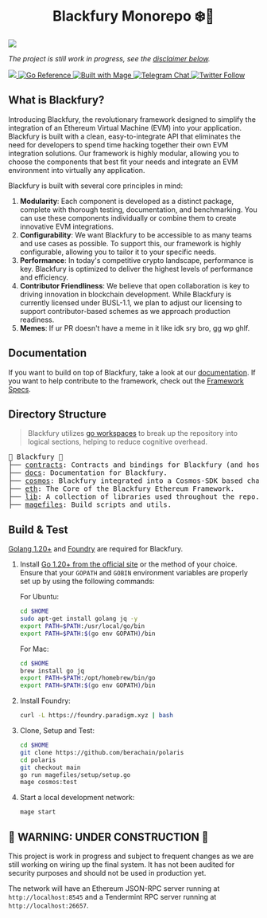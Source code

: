 <h1 align="center"> Blackfury Monorepo ❄️🔭 </h1>

![](./docs/web/public/bear_banner.png)

*The project is still work in progress, see the [disclaimer below](#-warning-under-construction-).*

<div>
  <a href="https://codecov.io/gh/berachain/polaris" target="_blank">
    <img src="https://codecov.io/gh/berachain/polaris/branch/main/graph/badge.svg?token=5SYYGUS8GW"/> 
  </a>
  <a href="https://pkg.go.dev/pkg.berachain.dev/polaris" target="_blank">
    <img src="https://pkg.go.dev/badge/pkg.berachain.dev/blackfury.svg" alt="Go Reference">
  </a>
  <a href="https://magefile.org" target="_blank">
    <img alt="Built with Mage" src="https://magefile.org/badge.svg" />
  </a>
  <a href="https://t.me/blackfury_devs" target="_blank">
    <img alt="Telegram Chat" src="https://img.shields.io/endpoint?color=neon&logo=telegram&label=chat&url=https%3A%2F%2Ftg.sumanjay.workers.dev%2Fblackfury_devs">
  </a>
  <a href="https://twitter.com/berachain" target="_blank">
    <img alt="Twitter Follow" src="https://img.shields.io/twitter/follow/berachain">
  </a>
</div>



## What is Blackfury?

Introducing Blackfury, the revolutionary framework designed to simplify the integration of an Ethereum Virtual Machine (EVM) into your application. Blackfury is built with a clean, easy-to-integrate API that eliminates the need for developers to spend time hacking together their own EVM integration solutions. Our framework is highly modular, allowing you to choose the components that best fit your needs and integrate an EVM environment into virtually any application.

Blackfury is built with several core principles in mind:

1. **Modularity**: Each component is developed as a distinct package, complete with thorough testing, documentation, and benchmarking. You can use these components individually or combine them to create innovative EVM integrations.
2. **Configurability**: We want Blackfury to be accessible to as many teams and use cases as possible. To support this, our framework is highly configurable, allowing you to tailor it to your specific needs.
3. **Performance**: In today's competitive crypto landscape, performance is key. Blackfury is optimized to deliver the highest levels of performance and efficiency.
4. **Contributor Friendliness**: We believe that open collaboration is key to driving innovation in blockchain development. While Blackfury is currently licensed under BUSL-1.1, we plan to adjust our licensing to support contributor-based schemes as we approach production readiness.
5. **Memes**: If ur PR doesn't have a meme in it like idk sry bro, gg wp ghlf.

## Documentation

If you want to build on top of Blackfury, take a look at our [documentation](http://blackfury.berachain.dev/).
If you want to help contribute to the framework, check out the [Framework Specs](./specs/).

## Directory Structure

> Blackfury utilizes [go workspaces](https://go.dev/doc/tutorial/workspaces) to break up the repository into logical sections, helping to reduce cognitive overhead.

<pre>
🔭 Blackfury 🔭
├── <a href="./contracts">contracts</a>: Contracts and bindings for Blackfury (and hosts).
├── <a href="./docs">docs</a>: Documentation for Blackfury.
├── <a href="./cosmos">cosmos</a>: Blackfury integrated into a Cosmos-SDK based chain.
├── <a href="./eth">eth</a>: The Core of the Blackfury Ethereum Framework.
├── <a href="./lib">lib</a>: A collection of libraries used throughout the repo.
├── <a href="./magefiles">magefiles</a>: Build scripts and utils.
</pre>


## Build & Test

[Golang 1.20+](https://go.dev/doc/install) and [Foundry](https://book.getfoundry.sh/getting-started/installation) are required for Blackfury.

1. Install [Go 1.20+ from the official site](https://go.dev/dl/) or the method of your choice. Ensure that your `GOPATH` and `GOBIN` environment variables are properly set up by using the following commands:

   For Ubuntu:

   ```sh
   cd $HOME
   sudo apt-get install golang jq -y
   export PATH=$PATH:/usr/local/go/bin
   export PATH=$PATH:$(go env GOPATH)/bin
   ```

   For Mac:

   ```sh
   cd $HOME
   brew install go jq
   export PATH=$PATH:/opt/homebrew/bin/go
   export PATH=$PATH:$(go env GOPATH)/bin
   ```

2. Install Foundry:

   ```sh
   curl -L https://foundry.paradigm.xyz | bash
   ```

3. Clone, Setup and Test:

   ```sh
   cd $HOME
   git clone https://github.com/berachain/polaris
   cd polaris
   git checkout main
   go run magefiles/setup/setup.go
   mage cosmos:test
   ```

4. Start a local development network:

   ```sh
   mage start
   ```

## 🚧 WARNING: UNDER CONSTRUCTION 🚧

This project is work in progress and subject to frequent changes as we are still working on wiring up the final system.
It has not been audited for security purposes and should not be used in production yet.

The network will have an Ethereum JSON-RPC server running at `http://localhost:8545` and a Tendermint RPC server running at `http://localhost:26657`.
